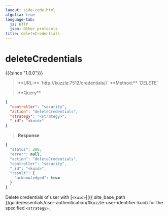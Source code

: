 ```yaml
---
layout: side-code.html
algolia: true
language-tab:
  js: HTTP
  json: Other protocols
title: deleteCredentials
---
```



# deleteCredentials

{{{since "1.0.0"}}}



<blockquote class="js">
<p>
**URL:** `http://kuzzle:7512/credentials/<strategy>/<kuid>`  
**Method:** `DELETE`  
</p>
</blockquote>

<blockquote class="json">
<p>
**Query**
</p>
</blockquote>

```json
{
  "controller": "security",
  "action": "deleteCredentials",
  "strategy": "<strategy>",
  "_id": "<kuid>"
}
```

>**Response**

```javascript
{
  "status": 200,
  "error": null,
  "action": "deleteCredentials",
  "controller": "security",
  "_id": "<kuid>",
  "result": {
    "acknowledged": true
  }
}
```

Delete credentials of user with [`<kuid>`]({{ site_base_path }}guide/essentials/user-authentication/#kuzzle-user-identifier-kuid) for the specified `<strategy>`.

